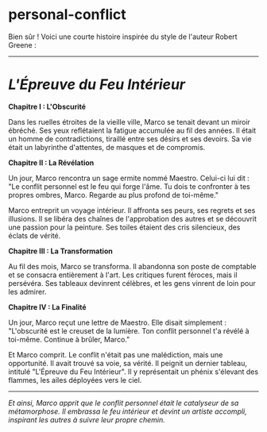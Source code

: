 # personal-conflict

Bien sûr ! Voici une courte histoire inspirée du style de l'auteur Robert Greene :

---

# *L'Épreuve du Feu Intérieur*

**Chapitre I : L'Obscurité**

Dans les ruelles étroites de la vieille ville, Marco se tenait devant un miroir ébréché. Ses yeux reflétaient la fatigue accumulée au fil des années. Il était un homme de contradictions, tiraillé entre ses désirs et ses devoirs. Sa vie était un labyrinthe d'attentes, de masques et de compromis.

**Chapitre II : La Révélation**

Un jour, Marco rencontra un sage ermite nommé Maestro. Celui-ci lui dit : "Le conflit personnel est le feu qui forge l'âme. Tu dois te confronter à tes propres ombres, Marco. Regarde au plus profond de toi-même."

Marco entreprit un voyage intérieur. Il affronta ses peurs, ses regrets et ses illusions. Il se libéra des chaînes de l'approbation des autres et se découvrit une passion pour la peinture. Ses toiles étaient des cris silencieux, des éclats de vérité.

**Chapitre III : La Transformation**

Au fil des mois, Marco se transforma. Il abandonna son poste de comptable et se consacra entièrement à l'art. Les critiques furent féroces, mais il persévéra. Ses tableaux devinrent célèbres, et les gens vinrent de loin pour les admirer.

**Chapitre IV : La Finalité**

Un jour, Marco reçut une lettre de Maestro. Elle disait simplement : "L'obscurité est le creuset de la lumière. Ton conflit personnel t'a révélé à toi-même. Continue à brûler, Marco."

Et Marco comprit. Le conflit n'était pas une malédiction, mais une opportunité. Il avait trouvé sa voie, sa vérité. Il peignit un dernier tableau, intitulé "L'Épreuve du Feu Intérieur". Il y représentait un phénix s'élevant des flammes, les ailes déployées vers le ciel.

---

*Et ainsi, Marco apprit que le conflit personnel était le catalyseur de sa métamorphose. Il embrassa le feu intérieur et devint un artiste accompli, inspirant les autres à suivre leur propre chemin.*

